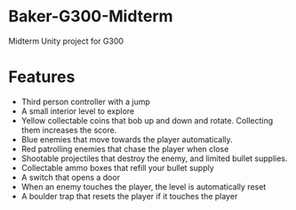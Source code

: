 # Baker-G300-Midterm
Midterm Unity project for G300


# Features

* Third person controller with a jump
* A small interior level to explore
* Yellow collectable coins that bob up and down and rotate. Collecting them increases the score.
* Blue enemies that move towards the player automatically.
* Red patrolling enemies that chase the player when close
* Shootable projectiles that destroy the enemy, and limited bullet supplies.
* Collectable ammo boxes that refill your bullet supply
* A switch that opens a door
* When an enemy touches the player, the level is automatically reset
* A boulder trap that resets the player if it touches the player
